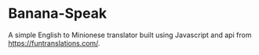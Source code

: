 # Banana-Speak
 A simple English to Minionese translator built using Javascript and api from https://funtranslations.com/. 
